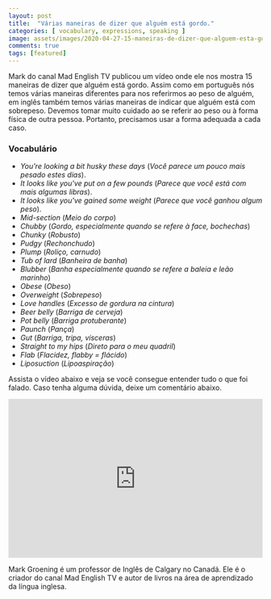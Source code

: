 ```yaml
---
layout: post
title:  "Várias maneiras de dizer que alguém está gordo."
categories: [ vocabulary, expressions, speaking ]
image: assets/images/2020-04-27-15-maneiras-de-dizer-que-alguem-esta-gordo/01.jpeg
comments: true
tags: [featured]
---
```

Mark do canal Mad English TV publicou um vídeo onde ele nos mostra 15 maneiras de dizer que alguém está gordo. Assim como em português nós temos várias maneiras diferentes para nos referirmos ao peso de alguém, em inglês também temos várias maneiras de indicar que alguém está com sobrepeso. Devemos tomar muito cuidado ao se referir ao peso ou à forma física de outra pessoa. Portanto, precisamos usar a forma adequada a cada caso.


### Vocabulário
- *<say-it>You're looking a bit husky these days</say-it>* (*Você parece um pouco mais pesado estes dias*).
- *<say-it>It looks like you've put on a few pounds</say-it>* (*Parece que você está com mais algumas libras*).
- *<say-it>It looks like you've gained some weight</say-it>* (*Parece que você ganhou algum peso*).
- *<say-it>Mid-section</say-it>* (*Meio do corpo*)
- *<say-it>Chubby</say-it>* (*Gordo, especialmente quando se refere à face, bochechas*)
- *<say-it>Chunky</say-it>* (*Robusto*)
- *<say-it>Pudgy</say-it>* (*Rechonchudo*)
- *<say-it>Plump</say-it>* (*Roliço, carnudo*)
- *<say-it>Tub of lard</say-it>* (*Banheira de banha*)
- *<say-it>Blubber</say-it>* (*Banha especialmente quando se refere a baleia e leão marinho*)
- *<say-it>Obese</say-it>* (*Obeso*)
- *<say-it>Overweight</say-it>* (*Sobrepeso*)
- *<say-it>Love handles</say-it>* (*Excesso de gordura na cintura*)
- *<say-it>Beer belly</say-it>* (*Barriga de cerveja*)
- *<say-it>Pot belly</say-it>* (*Barriga protuberante*)
- *<say-it>Paunch</say-it>* (*Pança*)
- *<say-it>Gut</say-it>* (*Barriga, tripa, vísceras*)
- *<say-it>Straight to my hips</say-it>* (*Direto para o meu quadril*)
- *<say-it>Flab</say-it>* (*Flacidez, flabby = flácido*)
- *<say-it>Liposuction</say-it>* (*Lipoaspiração*)

Assista o vídeo abaixo e veja se você consegue entender tudo o que foi falado. Caso tenha alguma dúvida, deixe um comentário abaixo.

<p><iframe style="width:100%;" height="315" src="https://www.youtube.com/embed/PCWQehM5fl8?rel=0&amp;showinfo=0" frameborder="0" allowfullscreen></iframe></p>


Mark Groening é um professor de Inglês de Calgary no Canadá. Ele é o criador do canal Mad English TV e autor de livros na área de aprendizado da língua inglesa.